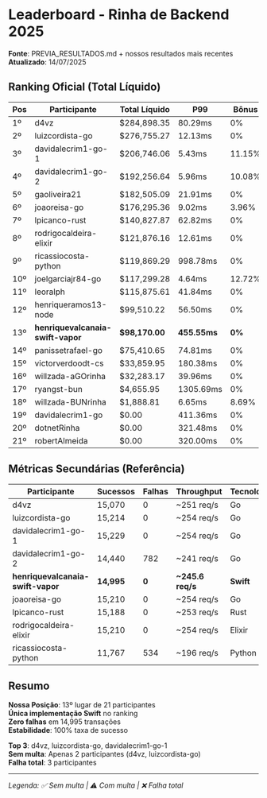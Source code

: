 # Leaderboard - Rinha de Backend 2025

**Fonte**: PREVIA_RESULTADOS.md + nossos resultados mais recentes  
**Atualizado**: 14/07/2025

## Ranking Oficial (Total Líquido)

| Pos | Participante | Total Líquido | P99 | Bônus | Multa | Status |
|-----|-------------|---------------|-----|-------|-------|---------|
| 1º | d4vz | $284,898.35 | 80.29ms | 0% | $0 | ✅ |
| 2º | luizcordista-go | $276,755.27 | 12.13ms | 0% | $0 | ✅ |
| 3º | davidalecrim1-go-1 | $206,746.06 | 5.43ms | 11.15% | $95,024.54 | ⚠️ |
| 4º | davidalecrim1-go-2 | $192,256.64 | 5.96ms | 10.08% | $89,629.10 | ⚠️ |
| 5º | gaoliveira21 | $182,505.09 | 21.91ms | 0% | $98,271.97 | ⚠️ |
| 6º | joaoreisa-go | $176,295.36 | 9.02ms | 3.96% | $89,475.87 | ⚠️ |
| 7º | lpicanco-rust | $140,827.87 | 62.82ms | 0% | $75,830.39 | ⚠️ |
| 8º | rodrigocaldeira-elixir | $121,876.16 | 12.61ms | 0% | $65,625.62 | ⚠️ |
| 9º | ricassiocosta-python | $119,869.29 | 998.78ms | 0% | $64,545.00 | ⚠️ |
| 10º | joelgarciajr84-go | $117,299.28 | 4.64ms | 12.72% | $52,825.00 | ⚠️ |
| 11º | leoralph | $115,875.61 | 41.84ms | 0% | $62,394.56 | ⚠️ |
| 12º | henriqueramos13-node | $99,510.22 | 56.50ms | 0% | $53,582.43 | ⚠️ |
| 13º | **henriquevalcanaia-swift-vapor** | **$98,170.00** | **455.55ms** | **0%** | **$26,486.90** | **⚠️** |
| 14º | panissetrafael-go | $75,410.65 | 74.81ms | 0% | $40,605.73 | ⚠️ |
| 15º | victorverdoodt-cs | $33,859.95 | 180.38ms | 0% | $18,232.28 | ⚠️ |
| 16º | willzada-aGOrinha | $32,283.17 | 39.96ms | 0% | $17,383.25 | ⚠️ |
| 17º | ryangst-bun | $4,655.95 | 1305.69ms | 0% | $2,507.05 | ⚠️ |
| 18º | willzada-BUNrinha | $1,888.81 | 6.65ms | 8.69% | $897.09 | ⚠️ |
| 19º | davidalecrim1-go | $0.00 | 411.36ms | 0% | $0 | ❌ |
| 20º | dotnetRinha | $0.00 | 321.48ms | 0% | $0 | ❌ |
| 21º | robertAlmeida | $0.00 | 320.00ms | 0% | $0 | ❌ |

## Métricas Secundárias (Referência)

| Participante | Sucessos | Falhas | Throughput | Tecnologia |
|-------------|----------|--------|------------|------------|
| d4vz | 15,070 | 0 | ~251 req/s | Go |
| luizcordista-go | 15,214 | 0 | ~254 req/s | Go |
| davidalecrim1-go-1 | 15,229 | 0 | ~254 req/s | Go |
| davidalecrim1-go-2 | 14,440 | 782 | ~241 req/s | Go |
| **henriquevalcanaia-swift-vapor** | **14,995** | **0** | **~245.6 req/s** | **Swift** |
| joaoreisa-go | 15,210 | 0 | ~254 req/s | Go |
| lpicanco-rust | 15,188 | 0 | ~253 req/s | Rust |
| rodrigocaldeira-elixir | 15,210 | 0 | ~254 req/s | Elixir |
| ricassiocosta-python | 11,767 | 534 | ~196 req/s | Python |

## Resumo

**Nossa Posição**: 13º lugar de 21 participantes  
**Única implementação Swift** no ranking  
**Zero falhas** em 14,995 transações  
**Estabilidade**: 100% taxa de sucesso  

**Top 3**: d4vz, luizcordista-go, davidalecrim1-go-1  
**Sem multa**: Apenas 2 participantes (d4vz, luizcordista-go)  
**Falha total**: 3 participantes  

---
*Legenda: ✅ Sem multa | ⚠️ Com multa | ❌ Falha total* 